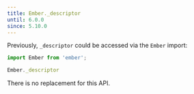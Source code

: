 ```yaml
---
title: Ember._descriptor
until: 6.0.0
since: 5.10.0
---
```



Previously, `_descriptor` could be accessed via the `Ember` import:
```js
import Ember from 'ember';

Ember._descriptor
```

There is no replacement for this API.
